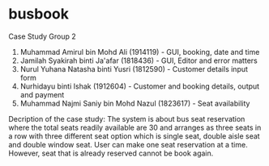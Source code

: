 # busbook

Case Study Group 2
1. Muhammad Amirul bin Mohd Ali (1914119) - GUI, booking, date and time
2. Jamilah Syakirah binti Ja'afar (1818436) - GUI, Editor and error matters
3. Nurul Yuhana Natasha binti Yusri (1812590) - Customer details input form
4. Nurhidayu binti Ishak (1912604) - Customer and booking details, output and payment
5. Muhammad Najmi Saniy bin Mohd Nazul (1823617) - Seat availability

Decription of the case study:
The system is about bus seat reservation where the total seats readily available are 30 and arranges as three seats in a row with three different seat option which is  single seat, double aisle seat and double window seat. User can make one seat reservation at a time. However, seat that is already reserved cannot be book again.
